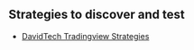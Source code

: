 


## Strategies to discover and test

* [DavidTech Tradingview Strategies](https://daviddtech.com/tradingview-strategies/)
